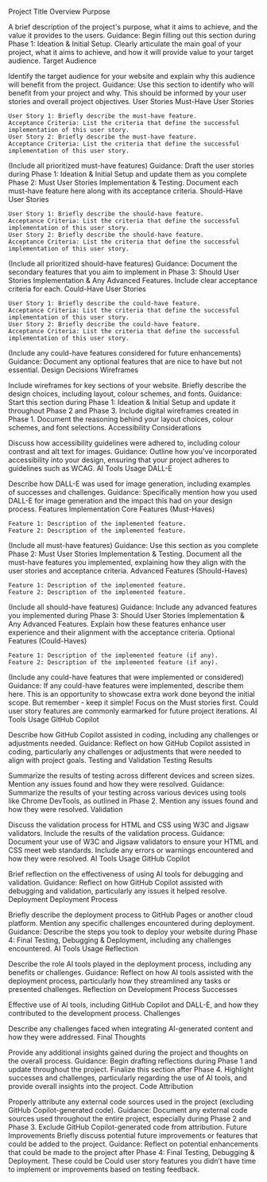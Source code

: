 Project Title
Overview
Purpose

A brief description of the project's purpose, what it aims to achieve, and the value it provides to the users.
Guidance: Begin filling out this section during Phase 1: Ideation & Initial Setup. Clearly articulate the main goal of your project, what it aims to achieve, and how it will provide value to your target audience.
Target Audience

Identify the target audience for your website and explain why this audience will benefit from the project.
Guidance: Use this section to identify who will benefit from your project and why. This should be informed by your user stories and overall project objectives.
User Stories
Must-Have User Stories

    User Story 1: Briefly describe the must-have feature.
    Acceptance Criteria: List the criteria that define the successful implementation of this user story.
    User Story 2: Briefly describe the must-have feature.
    Acceptance Criteria: List the criteria that define the successful implementation of this user story.

(Include all prioritized must-have features)
Guidance: Draft the user stories during Phase 1: Ideation & Initial Setup and update them as you complete Phase 2: Must User Stories Implementation & Testing. Document each must-have feature here along with its acceptance criteria.
Should-Have User Stories

    User Story 1: Briefly describe the should-have feature.
    Acceptance Criteria: List the criteria that define the successful implementation of this user story.
    User Story 2: Briefly describe the should-have feature.
    Acceptance Criteria: List the criteria that define the successful implementation of this user story.

(Include all prioritized should-have features)
Guidance: Document the secondary features that you aim to implement in Phase 3: Should User Stories Implementation & Any Advanced Features. Include clear acceptance criteria for each.
Could-Have User Stories

    User Story 1: Briefly describe the could-have feature.
    Acceptance Criteria: List the criteria that define the successful implementation of this user story.
    User Story 2: Briefly describe the could-have feature.
    Acceptance Criteria: List the criteria that define the successful implementation of this user story.

(Include any could-have features considered for future enhancements)
Guidance: Document any optional features that are nice to have but not essential.
Design Decisions
Wireframes

Include wireframes for key sections of your website.
Briefly describe the design choices, including layout, colour schemes, and fonts.
Guidance: Start this section during Phase 1: Ideation & Initial Setup and update it throughout Phase 2 and Phase 3. Include digital wireframes created in Phase 1. Document the reasoning behind your layout choices, colour schemes, and font selections.
Accessibility Considerations

Discuss how accessibility guidelines were adhered to, including colour contrast and alt text for images.
Guidance: Outline how you've incorporated accessibility into your design, ensuring that your project adheres to guidelines such as WCAG.
AI Tools Usage
DALL-E

Describe how DALL-E was used for image generation, including examples of successes and challenges.
Guidance: Specifically mention how you used DALL-E for image generation and the impact this had on your design process.
Features Implementation
Core Features (Must-Haves)

    Feature 1: Description of the implemented feature.
    Feature 2: Description of the implemented feature.

(Include all must-have features)
Guidance: Use this section as you complete Phase 2: Must User Stories Implementation & Testing. Document all the must-have features you implemented, explaining how they align with the user stories and acceptance criteria.
Advanced Features (Should-Haves)

    Feature 1: Description of the implemented feature.
    Feature 2: Description of the implemented feature.

(Include all should-have features)
Guidance: Include any advanced features you implemented during Phase 3: Should User Stories Implementation & Any Advanced Features. Explain how these features enhance user experience and their alignment with the acceptance criteria.
Optional Features (Could-Haves)

    Feature 1: Description of the implemented feature (if any).
    Feature 2: Description of the implemented feature (if any).

(Include any could-have features that were implemented or considered)
Guidance: If any could-have features were implemented, describe them here. This is an opportunity to showcase extra work done beyond the initial scope. But remember - keep it simple! Focus on the Must stories first. Could user story features are commonly earmarked for future project iterations.
AI Tools Usage
GitHub Copilot

Describe how GitHub Copilot assisted in coding, including any challenges or adjustments needed.
Guidance: Reflect on how GitHub Copilot assisted in coding, particularly any challenges or adjustments that were needed to align with project goals.
Testing and Validation
Testing Results

Summarize the results of testing across different devices and screen sizes.
Mention any issues found and how they were resolved.
Guidance: Summarize the results of your testing across various devices using tools like Chrome DevTools, as outlined in Phase 2. Mention any issues found and how they were resolved.
Validation

Discuss the validation process for HTML and CSS using W3C and Jigsaw validators.
Include the results of the validation process.
Guidance: Document your use of W3C and Jigsaw validators to ensure your HTML and CSS meet web standards. Include any errors or warnings encountered and how they were resolved.
AI Tools Usage
GitHub Copilot

Brief reflection on the effectiveness of using AI tools for debugging and validation.
Guidance: Reflect on how GitHub Copilot assisted with debugging and validation, particularly any issues it helped resolve.
Deployment
Deployment Process

Briefly describe the deployment process to GitHub Pages or another cloud platform.
Mention any specific challenges encountered during deployment.
Guidance: Describe the steps you took to deploy your website during Phase 4: Final Testing, Debugging & Deployment, including any challenges encountered.
AI Tools Usage
Reflection

Describe the role AI tools played in the deployment process, including any benefits or challenges.
Guidance: Reflect on how AI tools assisted with the deployment process, particularly how they streamlined any tasks or presented challenges.
Reflection on Development Process
Successes

Effective use of AI tools, including GitHub Copilot and DALL-E, and how they contributed to the development process.
Challenges

Describe any challenges faced when integrating AI-generated content and how they were addressed.
Final Thoughts

Provide any additional insights gained during the project and thoughts on the overall process.
Guidance: Begin drafting reflections during Phase 1 and update throughout the project. Finalize this section after Phase 4. Highlight successes and challenges, particularly regarding the use of AI tools, and provide overall insights into the project.
Code Attribution

Properly attribute any external code sources used in the project (excluding GitHub Copilot-generated code).
Guidance: Document any external code sources used throughout the entire project, especially during Phase 2 and Phase 3. Exclude GitHub Copilot-generated code from attribution.
Future Improvements
Briefly discuss potential future improvements or features that could be added to the project.
Guidance: Reflect on potential enhancements that could be made to the project after Phase 4: Final Testing, Debugging & Deployment. These could be Could user story features you didn’t have time to implement or improvements based on testing feedback.

